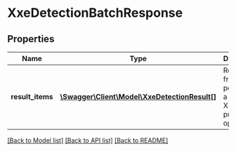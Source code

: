 # XxeDetectionBatchResponse

## Properties
Name | Type | Description | Notes
------------ | ------------- | ------------- | -------------
**result_items** | [**\Swagger\Client\Model\XxeDetectionResult[]**](XxeDetectionResult.md) | Results from performing a batch XSS protection operation | [optional] 

[[Back to Model list]](../README.md#documentation-for-models) [[Back to API list]](../README.md#documentation-for-api-endpoints) [[Back to README]](../README.md)


